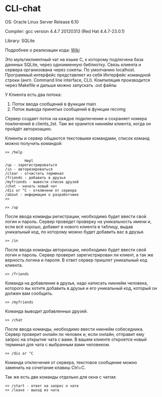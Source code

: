 # CLI-chat

OS: Oracle Linux Server Release 6.10

Сompiler: gcc version 4.4.7 20120313 (Red Hat 4.4.7-23.0.1) 

Library: SQLite

Подробнее о реализации кода: [Wiki](https://github.com/mysteryon88/CLI-chat/wiki)

Это мультиклиентный чат на языке С, к которому подлючена база даннных SQLite, через одноименную библиотку. 
Связь клиента и сервера организована через сокеты. По умолчанию localhost.
Программый интерфейс представляет из себя Интерфейс командной строки (англ. Command line interface, CLI). 
Компиляция производится через Makefile и дальше можно запускать .out файлы

У Клиента есть два потока:

1. Поток ввода сообщений в функции main
2. Поток вывода принятых сообщений в функции recvmg

Сервер создает поток на каждое подключение и сохраняет номера поключений в clients_list. Там же хранится никнейм клиента, когда он пройдёт авторизацию. 

Клиенты и сервер общаются текстовыми командами, список команд можно получить командой:
 ```
 >> /help
 ```
 ```
          Hepl
/up - зарегистрироваться
/in - авторизироваться
/clear - отчистить терминал
/friends - добавить в друзья
/myfriends - вывести список друзей
/chat - начать новый чат
/dis or ^C - отключени от сервера
/about - информация о разработчике
>>
```
```
>> /up
```
После ввода команды регистрации, необходимо будет ввести свой логин и пароль. Сервер проведет проверку на уникальность имени и, если всё хорошо, добавит в нового клиента в таблицу, выдав уникальный код, по которому можно будет добавить вас в друзья.
```
>> /in
```
После ввода команды авторизации, необходимо будет ввести свой логин и пароль. Сервер проверит зарегистрирован ли клиент, а так же верность логина и пароля. В ответ сервер пришлет уникальный код клиента.
```
>> /friends 
```
Команда на добавление в друзья, надо написать никнейм человека, которого вы хотите добавить в друзья и его уникальный код, который он должен вам сообщить.
```
>> /myfriends
```
Команда выводит добавленных друзей.
```
>> /chat
```
После ввода команды, необходимо ввести никнейм собеседника. Сервер проверит онлайн ли человек и, если онлайн, отправит ему запрос на открытие чата с вами. В вашем клиенте откроется новый терминал для чата с выбранным вами человеком.
```
>> /dis or ^C
```
Команда отключения от серверa, текстовое сообщение можно заменить на сочетание клавиш  Ctrl+C.

Так же есть две команды отдельно для окна с чатом:
```
>> /start - ответ на запрос о чате 
>> /leave - выход из чата
```
